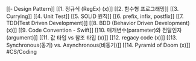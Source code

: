 [[- Design Pattern]]
[[1. 정규식 (RegEx) (x)]]
[[2. 함수형 프로그래밍]]
[[3. Currying]]
[[4. Unit Test]]
[[5. SOLID 원칙]]
[[6. prefix, infix, postfix]]
[[7. TDD(Test Driven Development)]]
[[8. BDD (Behavior Driven Development) (x)]]
[[9. Code Convention - Swift]]
[[10. 매개변수(parameter)와 전달인자(argument)]]
[[11. 값 타입 vs 참조 타입 (x)]]
[[12. regacy code (x)]]
[[13. Synchronous(동기) vs. Asynchronous(비동기)]]
[[14. Pyramid of Doom (x)]]
#CS/Coding
